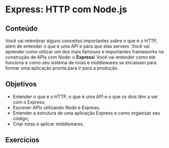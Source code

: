 # Express: HTTP com Node.js
## Conteúdo
Você vai relembrar alguns conceitos importantes sobre o que é o HTTP, além de entender o que é uma API e para que elas servem.
Você vai aprender como utilizar um dos mais famosos e importantes frameworks na construção de APIs com Node: o **Express**!
Você vai entender como ele funciona e como seu sistema de rotas e middlewares se encaixam para formar uma aplicação pronta para ir para a produção.
## Objetivos
- Entender o que é o HTTP, o que é uma API e o que os dois têm a ver com o Express;
- Escrever APIs utilizando Node e Express;
- Entender a estrutura de uma aplicação Express e como organizar seu código;
- Criar rotas e aplicar middlewares.
## Exercícios